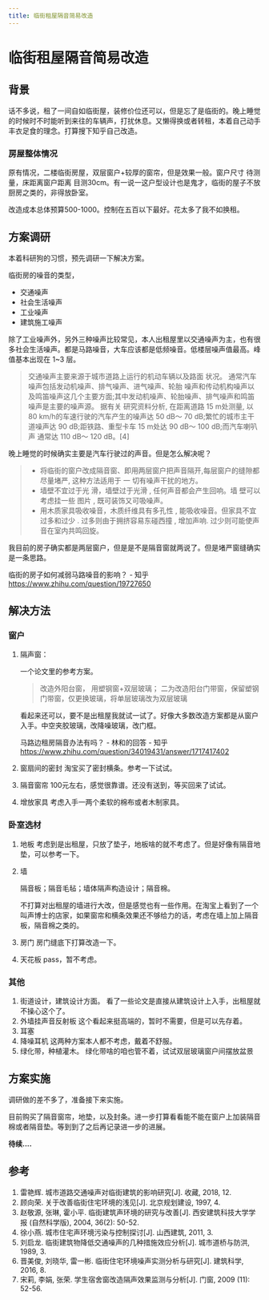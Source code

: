 ```yaml
---
title: 临街租屋隔音简易改造
---
```


#  临街租屋隔音简易改造

## 背景

话不多说，租了一间自如临街屋，装修价位还可以，但是忘了是临街的。晚上睡觉的时候时不时能听到来往的车辆声，打扰休息。又懒得换或者转租，本着自己动手丰衣足食的理念。打算搜下知乎自己改造。

### 房屋整体情况

原有情况，二楼临街房屋，双层窗户+较厚的窗帘，但是效果一般。窗户尺寸 待测量，床距离窗户距离 目测30cm。有一说一这户型设计也是鬼才，临街的屋子不放厨房之类的，非得放卧室。

改造成本总体预算500-1000。控制在五百以下最好。花太多了我不如换租。

##  方案调研

本着科研狗的习惯，预先调研一下解决方案。

临街房的噪音的类型，

- 交通噪声
- 社会生活噪声
- 工业噪声
- 建筑施工噪声

除了工业噪声外，另外三种噪声比较常见，本人出租屋里以交通噪声为主，也有很多社会生活噪声。都是马路噪音，大车应该都是低频噪音。低楼层噪声值最高。峰值基本出现在 1~3 层。

> 交通噪声主要来源于城市道路上运行的机动车辆以及路面 状况。 通常汽车噪声包括发动机噪声、排气噪声、进气噪声、轮胎 噪声和传动机构噪声以及鸣笛噪声这几个主要方面;其中发动机噪声、轮胎噪声、排气噪声和鸣笛噪声是主要的噪声源。 据有关 研究资料分析, 在距离道路 15 m处测量, 以 80 km/h的车速行驶的汽车产生的噪声达 50 dB～ 70 dB;繁忙的城市主干道噪声达 90 dB;距铁路、重型卡车 15 m处达 90 dB～ 100 dB;而汽车喇叭声 通常达 110 dB～ 120 dB。[4]

晚上睡觉的时候确实主要是汽车行驶过的声音。但是怎么解决呢？

> - 将临街的窗户改成隔音窗、即用两层窗户把声音隔开,每层窗户的缝隙都尽量堵严, 这种方法适用于 一 切有噪声干扰的地方。
> - 墙壁不宜过于光 滑，墙壁过于光滑 , 任何声音都会产生回响。墙 壁可以考虑挂一些 图片 , 既可装饰又可吸噪声。
> - 用木质家具吸收噪音，木质纤维具有多孔性 , 能吸收噪音。但家具不宜过多和过少 . 过多则由于拥挤容易东碰西撞 , 增加声响. 过少则可能使声音在室内共鸣回旋。

我目前的房子确实都是两层窗户，但是是不是隔音窗就两说了。但是堵严窗缝确实是一条思路。

临街的房子如何减弱马路噪音的影响？ - 知乎 https://www.zhihu.com/question/19727650



## 解决方法

### 窗户

1. 隔声窗：

   一个论文里的参考方案。

   > 改造外阳台窗， 用塑钢窗+双层玻璃； 二为改造阳台门带窗，保留塑钢门带窗，仅更换玻璃，将单层玻璃改为双层玻璃
   
   看起来还可以，要不是出租屋我就试一试了。好像大多数改造方案都是从窗户入手。中空夹胶玻璃，改降噪玻璃，改门框。
   
   马路边租房隔音办法有吗？ - 林和的回答 - 知乎 https://www.zhihu.com/question/34019431/answer/1717417402
   
2. 窗扇间的密封
   淘宝买了密封横条。参考一下试试。

3. 隔音窗帘
   100元左右，感觉很靠谱。还没有送到，等买回来了试试。

4. 增放家具
   考虑入手一两个柔软的棉布或者木制家具。

### 卧室选材

1. 地板
   考虑到是出租屋，只放了垫子，地板啥的就不考虑了。但是好像有隔音地垫，可以参考一下。

2. 墙

   隔音板；隔音毛毡；墙体隔声构造设计；隔音棉。

   不打算对出租屋的墙进行大改，但是感觉也有一些作用。在淘宝上看到了一个叫声博士的店家，如果窗帘和横条效果还不够给力的话，考虑在墙上加上隔音板，隔音棉之类的。

3. 房门
   房门缝底下打算改造一下。

4. 天花板
   pass，暂不考虑。

### 其他

1. 街道设计，建筑设计方面。
   看了一些论文是直接从建筑设计上入手，出租屋就不操心这个了。
2. 外墙挂声音反射板
   这个看起来挺高端的，暂时不需要，但是可以先存着。
3. 耳塞
4. 降噪耳机
   这两种方案本人都不考虑，戴着不舒服。
5. 绿化带，种植灌木。
   绿化带啥的咱也管不着，试试双层玻璃窗户间摆放盆景



## 方案实施

调研做的差不多了，准备接下来实施。

目前购买了隔音窗帘，地垫，以及封条。进一步打算看看能不能在窗户上加装隔音棉或者隔音垫。等到到了之后再记录进一步的进展。



**待续....**



## 参考

1. 雷艳辉. 城市道路交通噪声对临街建筑的影响研究[J]. 收藏, 2018, 12.
2. 顾向荣. 关于改善临街住宅环境的浅见[J]. 北京规划建设, 1997, 4.
3. 赵敬源, 张琳, 霍小平. 临街建筑声环境的研究与改善[J]. 西安建筑科技大学学报 (自然科学版), 2004, 36(2): 50-52.
4. 徐小燕. 城市住宅声环境污染与控制探讨[J]. 山西建筑, 2011, 3.
5. 刘启龙. 临街建筑物降低交通噪声的几种措施效应分析[J]. 城市道桥与防洪, 1989, 3.
6. 晋美俊, 刘晓华, 雷一彬. 临街住宅环境噪声实测分析与研究[J]. 建筑科学, 2016, 8.
7. 宋莉, 李娟, 张荣. 学生宿舍窗改造隔声效果监测与分析[J]. 门窗, 2009 (11): 52-56.